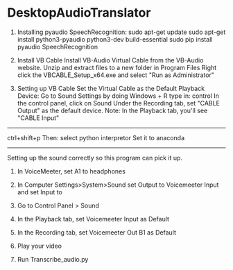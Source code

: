 # DesktopAudioTranslator
1. Installing pyaudio SpeechRecognition:
sudo apt-get update
sudo apt-get install python3-pyaudio python3-dev build-essential
sudo pip install pyaudio SpeechRecognition

2. Install VB Cable
Install VB-Audio Virtual Cable from the VB-Audio website.
Unzip and extract files to a new folder in Program Files
Right click the VBCABLE_Setup_x64.exe and select "Run as Administrator"

3. Setting up VB Cable
Set the Virtual Cable as the Default Playback Device:
Go to Sound Settings by doing
Windows + R
type in: control
In the control panel, click on Sound
Under the Recording tab, set "CABLE Output" as the default device.
Note: In the Playback tab, you'll see "CABLE Input"

____________________
ctrl+shift+p
Then: select python interpretor
Set it to anaconda

_______________________
Setting up the sound correctly so this program can pick it up.
1. In VoiceMeeter, set A1 to headphones

2. In Computer Settings>System>Sound set Output to 
Voicemeeter Input and set Input to 

3. Go to Control Panel > Sound

4. In the Playback tab, set Voicemeeter Input as Default

5. In the Recording tab, set Voicemeeter Out B1 as Default

6. Play your video

7. Run Transcribe_audio.py

